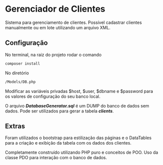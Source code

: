 # Gerenciador de Clientes

Sistema para gerenciamento de clientes. Possível cadastrar clientes manualmente ou em lote utilizando um arquivo XML. 

## Configuração

No terminal, na raiz do projeto rodar o comando 

```bash
composer install
```
No diretório 

```bash
/Models/DB.php
```
Modificar as variáveis privadas $host, $user, $dbname e $password para os valores de configuração do seu banco local. 

O arquivo ***DatabaseGenerator.sql*** é um DUMP do banco de dados sem dados. Pode ser utilizados para gerar a tabela ___clients___.

## Extras

Foram utilizados o bootstrap para estilização das páginas e o DataTables para a criação e exibição da tabela com os dados dos clientes. 

Completamente construído utilizando PHP puro e conceitos de POO. Uso da classe PDO para interação com o banco de dados. 